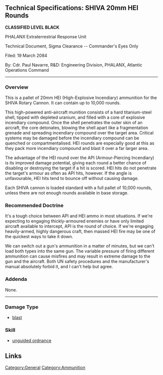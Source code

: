 ## Technical Specifications: SHIVA 20mm HEI Rounds

**CLASSIFIED LEVEL BLACK**

PHALANX Extraterrestrial Response Unit

Technical Document, Sigma Clearance -- Commander's Eyes Only

Filed: 19 March 2084

By: Cdr. Paul Navarre, R&D: Engineering Division, PHALANX, Atlantic
Operations Command

------------------------------------------------------------------------

### Overview

This is a pallet of 20mm HEI (High-Explosive Incendiary) ammunition for
the SHIVA Rotary Cannon. It can contain up to 10,000 rounds.

This high-powered anti-aircraft munition consists of a hard
titanium-steel shell, tipped with depleted uranium, and filled with a
core of explosive incendiary compound. Once the shell penetrates the
outer skin of an aircraft, the core detonates, blowing the shell apart
like a fragmentation grenade and spreading incendiary compound over the
target area. Critical systems may be damaged before the incendiary
compound can be quenched or compartmentalised. HEI rounds are especially
good at this as they pack more incendiary compound and blast it over a
far larger area.

The advantage of the HEI round over the API (Armour-Piercing Incendiary)
is its improved damage potential, giving each round a better chance of
disabling or destroying the target if a hit is scored. HEI hits do not
penetrate the target's armour as often as API hits, however. If the
angle is unfavourable, HEI hits tend to bounce off without causing
damage.

Each SHIVA cannon is loaded standard with a full pallet of 10,000
rounds, unless there are not enough rounds available in base storage.

### Recommended Doctrine

It's a tough choice between API and HEI ammo in most situations. If
we're expecting to engaging thickly-armoured enemies or have only
limited aircraft available to intercept, API is the round of choice. If
we're engaging heavily-armed, highly dangerous craft, then massed HEI
fire may be one of the quickest ways to take it down.

We can switch out a gun's ammunition in a matter of minutes, but we
can't load both types into the same gun. The variable pressure of firing
different ammunition can cause misfires and may result in extreme damage
to the gun and the aircraft. Both UN safety procedures and the
manufacturer's manual absolutely forbid it, and I can't help but agree.

### Addenda

None.

------------------------------------------------------------------------

### Damage Type

- [blast](Damage/blast "wikilink")

### Skill

- [unguided ordnance](Skills/unguided "wikilink")

## Links

[Category:General](Category:General "wikilink")
[Category:Ammunition](Category:Ammunition "wikilink")